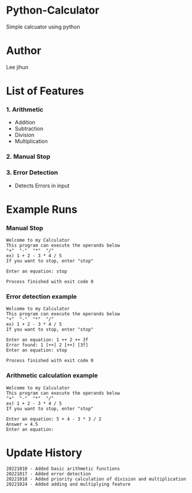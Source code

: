 # Python-Calculator
 Simple calcuator using python

# Author
Lee jihun

# List of Features

### 1. Arithmetic
- Addition
- Subtraction
- Division
- Multiplication

### 2. Manual Stop

### 3. Error Detection
- Detects Errors in input

# Example Runs
### Manual Stop

    Welcome to my Calculator
    This program can execute the operands below
    "+"  "-"  "*"  "/"
    ex) 1 + 2 - 3 * 4 / 5
    If you want to stop, enter "stop" 
    
    Enter an equation: stop
    
    Process finished with exit code 0

### Error detection example

    Welcome to my Calculator
    This program can execute the operands below
    "+"  "-"  "*"  "/"
    ex) 1 + 2 - 3 * 4 / 5
    If you want to stop, enter "stop" 
    
    Enter an equation: 1 ++ 2 ++ 3f
    Error found: 1 [++] 2 [++] [3f]
    Enter an equation: stop
    
    Process finished with exit code 0

### Arithmetic calculation example
        
    Welcome to my Calculator
    This program can execute the operands below
    "+"  "-"  "*"  "/"
    ex) 1 + 2 - 3 * 4 / 5
    If you want to stop, enter "stop" 
    
    Enter an equation: 5 + 4 - 3 * 3 / 2
    Answer = 4.5
    Enter an equation: 

# Update History
    20221010 - Added basic arithmetic functions   
    20221017 - Added error detection
    20221018 - Added priority calculation of division and multiplication
    20221024 - Added adding and multiplying feature
